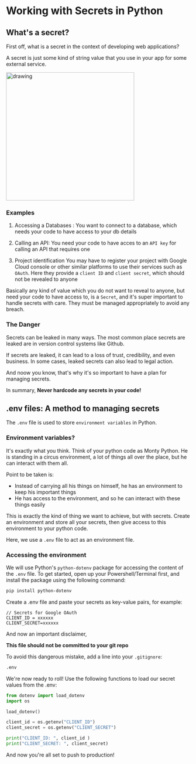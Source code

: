 # Working with Secrets in Python

## What's a secret?

First off, what is a secret in the context of developing web applications?

A secret is just some kind of string value that you use in your app for some external service.

<img src="../../assets/secret2.jpg" alt="drawing" height="350"/>

### Examples
1. Accessing a Databases :
You want to connect to a database, which needs your code to have access to your db details

2. Calling an API:
You need your code to have acces to an `API key` for calling an API that requires one

3. Project identification
You may have to register your project with Google Cloud console or other similar platforms to use their services such as `OAuth`. Here they provide a `client ID` and `client secret`, which should not be revealed to anyone

Basically any kind of value which you do not want to reveal to anyone, but need your code to have access to, is a `Secret`, and it's super important to handle secrets with care. They must be managed appropriately to avoid any breach.

### The Danger
Secrets can be leaked in many ways. The most common place secrets are leaked are in version control systems like Github.

If secrets are leaked, it can lead to a loss of trust, credibility, and even business. In some cases, leaked secrets can also lead to legal action. 

And noow you know, that's why it's so important to have a plan for managing secrets.

In summary, **Never hardcode any secrets in your code!**


## .env files: A method to managing secrets

The `.env` file is used to store `environment variables` in Python. 

### Environment variables?
It's exactly what you think. Think of your python code as Monty Python. He is standing in a circus environment, a lot of things all over the place, but he can interact with them all.

Point to be taken is:
* Instead of carrying all his things on himself, he has an environment to keep his important things
* He has access to the environment, and so he can interact with these things easily

This is exactly the kind of thing we want to achieve, but with secrets. Create an environment and store all your secrets, then give access to this environment to your python code.

Here, we use a `.env` file to act as an environment file.

### Accessing the environment
We will use Python's `python-dotenv` package for accessing the content of the `.env` file. 
To get started, open up your Powershell/Terminal first, and install the package using the following command:
```bash
pip install python-dotenv
```

Create a .env file and paste your secrets as key-value pairs, for example:
```env
// Secrets for Google OAuth
CLIENT_ID = xxxxxx
CLIENT_SECRET=xxxxxx
```

And now an important disclaimer,

**This file should not be committed to your git repo**

To avoid this dangerous mistake, add a line into your `.gitignore`:
```bash
.env
```
We're now ready to roll!
Use the following functions to load our secret values from the .env:

```python
from dotenv import load_dotenv
import os

load_dotenv()

client_id = os.getenv("CLIENT_ID")
client_secret = os.getenv("CLIENT_SECRET")

print("CLIENT_ID: ", client_id )
print("CLIENT_SECRET: ", client_secret)
```

And now you're all set to push to production!

